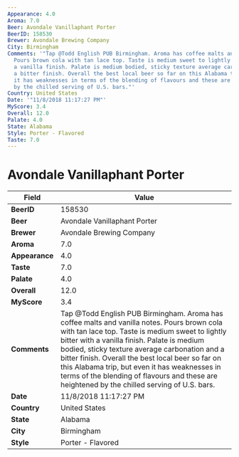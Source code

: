 ```yaml
---
Appearance: 4.0
Aroma: 7.0
Beer: Avondale Vanillaphant Porter
BeerID: 158530
Brewer: Avondale Brewing Company
City: Birmingham
Comments: '"Tap @Todd English PUB Birmingham. Aroma has coffee malts and vanilla notes.
  Pours brown cola with tan lace top. Taste is medium sweet to lightly bitter with
  a vanilla finish. Palate is medium bodied, sticky texture average carbonation and
  a bitter finish. Overall the best local beer so far on this Alabama trip, but even
  it has weaknesses in terms of the blending of flavours and these are heightened
  by the chilled serving of U.S. bars."'
Country: United States
Date: '"11/8/2018 11:17:27 PM"'
MyScore: 3.4
Overall: 12.0
Palate: 4.0
State: Alabama
Style: Porter - Flavored
Taste: 7.0
---
```


# Avondale Vanillaphant Porter

| Field         | Value |
|---------------|-------|
| **BeerID** | 158530 |
| **Beer** | Avondale Vanillaphant Porter |
| **Brewer** | Avondale Brewing Company |
| **Aroma** | 7.0 |
| **Appearance** | 4.0 |
| **Taste** | 7.0 |
| **Palate** | 4.0 |
| **Overall** | 12.0 |
| **MyScore** | 3.4 |
| **Comments** | Tap @Todd English PUB Birmingham. Aroma has coffee malts and vanilla notes. Pours brown cola with tan lace top. Taste is medium sweet to lightly bitter with a vanilla finish. Palate is medium bodied, sticky texture average carbonation and a bitter finish. Overall the best local beer so far on this Alabama trip, but even it has weaknesses in terms of the blending of flavours and these are heightened by the chilled serving of U.S. bars. |
| **Date** | 11/8/2018 11:17:27 PM |
| **Country** | United States |
| **State** | Alabama |
| **City** | Birmingham |
| **Style** | Porter - Flavored |

